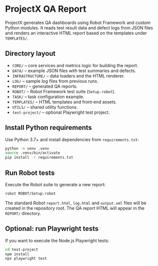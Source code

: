 # ProjectX QA Report

ProjectX generates QA dashboards using Robot Framework and custom Python modules. It reads test result data and defect logs from JSON files and renders an interactive HTML report based on the templates under `TEMPLATES/`.

## Directory layout

- `CORE/` – core services and metrics logic for building the report.
- `DATA/` – example JSON files with test summaries and defects.
- `INFRASTRUCTURE/` – data loaders and the HTML renderer.
- `LOG/` – sample log files from previous runs.
- `REPORT/` – generated QA reports.
- `ROBOT/` – Robot Framework test suite (`Setup.robot`).
- `TASK/` – task configuration example.
- `TEMPLATES/` – HTML templates and front‑end assets.
- `UTILS/` – shared utility functions.
- `test-project/` – optional Playwright test project.

## Install Python requirements

Use Python 3.7+ and install dependencies from `requirements.txt`:

```bash
python -m venv .venv
source .venv/bin/activate
pip install -r requirements.txt
```

## Run Robot tests

Execute the Robot suite to generate a new report:

```bash
robot ROBOT/Setup.robot
```

The standard Robot `report.html`, `log.html` and `output.xml` files will be created in the repository root. The QA report HTML will appear in the `REPORT/` directory.

## Optional: run Playwright tests

If you want to execute the Node.js Playwright tests:

```bash
cd test-project
npm install
npx playwright test
```

